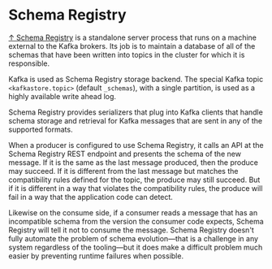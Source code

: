 # Schema Registry

[↑ Schema Registry](https://docs.confluent.io/platform/current/schema-registry/index.html) is a standalone server process that runs on a machine external to the Kafka brokers. Its job is to maintain a database of all of the schemas that have been written into topics in the cluster for which it is responsible.

Kafka is used as Schema Registry storage backend. The special Kafka topic `<kafkastore.topic>` (default `_schemas`), with a single partition, is used as a highly available write ahead log.

Schema Registry provides serializers that plug into Kafka clients that handle schema storage and retrieval for Kafka messages that are sent in any of the supported formats.

When a producer is configured to use Schema Registry, it calls an API at the Schema Registry REST endpoint and presents the schema of the new message. If it is the same as the last message produced, then the produce may succeed. If it is different from the last message but matches the compatibility rules defined for the topic, the produce may still succeed. But if it is different in a way that violates the compatibility rules, the produce will fail in a way that the application code can detect.

Likewise on the consume side, if a consumer reads a message that has an incompatible schema from the version the consumer code expects, Schema Registry will tell it not to consume the message. Schema Registry doesn't fully automate the problem of schema evolution—that is a challenge in any system regardless of the tooling—but it does make a difficult problem much easier by preventing runtime failures when possible.

